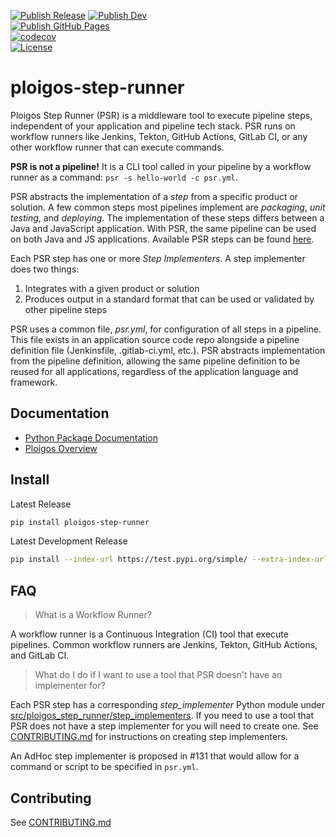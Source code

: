 [![Publish Release](https://github.com/ploigos/ploigos-step-runner/workflows/Publish%20Release/badge.svg)](https://github.com/ploigos/ploigos-step-runner/actions?query=workflow%3A%22Publish+Release%22)
[![Publish Dev](https://github.com/ploigos/ploigos-step-runner/workflows/Publish%20Dev/badge.svg?branch=main)](https://github.com/ploigos/ploigos-step-runner/actions?query=workflow%3A%22Publish+Dev%22+branch%3Amain)
<br />
[![Publish GitHub Pages](https://github.com/ploigos/ploigos-step-runner/workflows/Publish%20GitHub%20Pages/badge.svg?branch=main)](https://github.com/ploigos/ploigos-step-runner/actions?query=workflow%3A%22Publish+GitHub+Pages%22+branch%3Amain)
<br />
[![codecov](https://codecov.io/gh/ploigos/ploigos-step-runner/branch/main/graph/badge.svg)](https://codecov.io/gh/ploigos/ploigos-step-runner)
<br />
[![License](https://img.shields.io/github/license/ploigos/ploigos-step-runner?color=informational)](LICENSE)

# ploigos-step-runner

Ploigos Step Runner (PSR) is a middleware tool to execute pipeline steps,
independent of your application and pipeline tech stack. PSR runs on workflow
runners like Jenkins, Tekton, GitHub Actions, GitLab CI, or any other workflow
runner that can execute commands.

**PSR is not a pipeline!** It is a CLI tool called in your pipeline by a
workflow runner as a command: `psr -s hello-world -c psr.yml`.

PSR abstracts the implementation of a *step* from a specific product or
solution. A few common steps most pipelines implement are *packaging*, *unit
testing*, and *deploying*. The implementation of these steps differs between a
Java and JavaScript application. With PSR, the same pipeline can be used on
both Java and JS applications. Available PSR steps can be found
[here](https://ploigos.github.io/ploigos-step-runner/#step-configuration).

Each PSR step has one or more *Step Implementers*. A step implementer does two
things:

1. Integrates with a given product or solution
2. Produces output in a standard format that can be used or validated by other
pipeline steps

PSR uses a common file, *psr.yml*, for configuration of all steps in a
pipeline. This file exists in an application source code repo alongside a
pipeline definition file (Jenkinsfile, .gitlab-ci.yml, etc.). PSR abstracts
implementation from the pipeline definition, allowing the same pipeline
definition to be reused for all applications, regardless of the application
language and framework.

## Documentation

- [Python Package Documentation](https://ploigos.github.io/ploigos-step-runner/)
- [Ploigos Overview](https://ploigos.github.io/ploigos-docs/)

## Install

Latest Release

```bash
pip install ploigos-step-runner
```

Latest Development Release

```bash
pip install --index-url https://test.pypi.org/simple/ --extra-index-url https://pypi.org/simple ploigos-step-runner
```

## FAQ

> What is a Workflow Runner?

A workflow runner is a Continuous Integration (CI) tool that execute pipelines. Common workflow runners are Jenkins, Tekton, GitHub Actions, and GitLab CI.

> What do I do if I want to use a tool that PSR doesn't have an implementer for?

Each PSR step has a corresponding *step_implementer* Python module under
[src/ploigos_step_runner/step_implementers](src/ploigos_step_runner/step_implementers).
If you need to use a tool that PSR does not have a step implementer for you
will need to create one. See [CONTRIBUTING.md](CONTRIBUTING.md) for
instructions on creating step implementers.

An AdHoc step implementer is proposed in #131 that would allow for a command or
script to be specified in `psr.yml`.

## Contributing

See [CONTRIBUTING.md](CONTRIBUTING.md)
